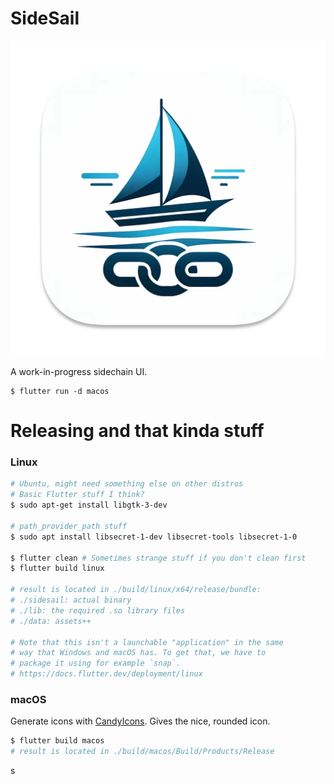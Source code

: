 # SideSail

![SideSail logo](logo.png)

A work-in-progress sidechain UI.

```shell
$ flutter run -d macos
```

# Releasing and that kinda stuff

### Linux

```bash
# Ubuntu, might need something else on other distros
# Basic Flutter stuff I think?
$ sudo apt-get install libgtk-3-dev

# path_provider_path stuff
$ sudo apt install libsecret-1-dev libsecret-tools libsecret-1-0

$ flutter clean # Sometimes strange stuff if you don't clean first
$ flutter build linux

# result is located in ./build/linux/x64/release/bundle:
# ./sidesail: actual binary
# ./lib: the required .so library files
# ./data: assets++

# Note that this isn't a launchable "application" in the same
# way that Windows and macOS has. To get that, we have to
# package it using for example `snap`.
# https://docs.flutter.dev/deployment/linux
```

### macOS

Generate icons with
[CandyIcons](https://www.candyicons.com/free-tools/app-icon-assets-generator).
Gives the nice, rounded icon.

```bash
$ flutter build macos
# result is located in ./build/macos/Build/Products/Release
```

s
